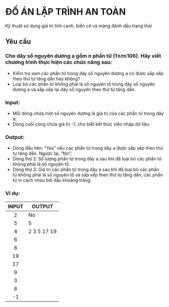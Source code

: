 # ĐỒ ÁN LẬP TRÌNH AN TOÀN

Kỹ thuật sử dụng giá trị lính canh, biến cờ và mảng đánh dấu trạng thái
## Yêu cầu

### Cho dãy số nguyên dương a gồm n phần tử (1≤𝑛≤106). Hãy viết chương trình thực hiện các chức năng sau:

-   Kiểm tra xem các phần tử trong dãy số nguyên dương a có được sắp xếp theo thứ tự tăng dần hay không?
-   Loại bỏ các phần tử không phải là số nguyên tố trong dãy số nguyên dương a và sắp xếp lại dãy số nguyên theo thứ tự tăng dần.

### Input:

-   Mỗi dòng chứa một số nguyên dương là giá trị của các phần tử trong dãy a;
-   Dòng cuối cùng chứa giá trị -1, cho biết kết thúc việc nhập dữ liệu.

### Output:
-   Dòng đầu tiên: “Yes” nếu các phần tử trong dãy a được sắp xếp theo thứ tự tăng dần. Ngược lại, “No”;
-   Dòng thứ 2: Số lượng phần tử trong dãy a sau khi đã loại bỏ các phần tử không phải là số nguyên tố.
-   Dòng thứ 3: Giá trị các phần tử trong dãy a sau khi đã loại bỏ các phần tử không phải là số nguyên tố và sắp xếp theo thứ tự tăng dần, các phần tử in cách nhau bởi dấu khoảng trắng.

### Ví dụ:
INPUT | OUTPUT |
| :---: | --- |
 2 | No |
 5 | 5 |
 4 | 2 3 5 17 19 |
 6 |  |
 8 |  |
 19 |  |
 17 |  |
 9 |  |
 3 |  |
 8 |  |
 -1 |  |
